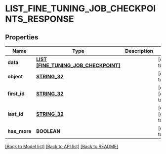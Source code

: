 # LIST_FINE_TUNING_JOB_CHECKPOINTS_RESPONSE

## Properties
Name | Type | Description | Notes
------------ | ------------- | ------------- | -------------
**data** | [**LIST [FINE_TUNING_JOB_CHECKPOINT]**](FineTuningJobCheckpoint.md) |  | [default to null]
**object** | [**STRING_32**](STRING_32.md) |  | [default to null]
**first_id** | [**STRING_32**](STRING_32.md) |  | [optional] [default to null]
**last_id** | [**STRING_32**](STRING_32.md) |  | [optional] [default to null]
**has_more** | **BOOLEAN** |  | [default to null]

[[Back to Model list]](../README.md#documentation-for-models) [[Back to API list]](../README.md#documentation-for-api-endpoints) [[Back to README]](../README.md)


